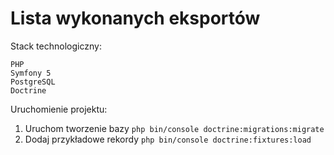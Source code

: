 # Lista wykonanych eksportów

Stack technologiczny:

    PHP
    Symfony 5
    PostgreSQL 
    Doctrine

Uruchomienie projektu:
1. Uruchom tworzenie bazy `php bin/console doctrine:migrations:migrate`
2. Dodaj przykładowe rekordy `php bin/console doctrine:fixtures:load`

